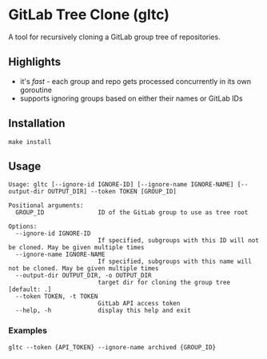 # GitLab Tree Clone (gltc)
A tool for recursively cloning a GitLab group tree of repositories.

## Highlights
- it's *fast* - each group and repo gets processed concurrently in its own goroutine
- supports ignoring groups based on either their names or GitLab IDs

## Installation
`make install`

## Usage
```
Usage: gltc [--ignore-id IGNORE-ID] [--ignore-name IGNORE-NAME] [--output-dir OUTPUT_DIR] --token TOKEN [GROUP_ID]

Positional arguments:
  GROUP_ID               ID of the GitLab group to use as tree root

Options:
  --ignore-id IGNORE-ID
                         If specified, subgroups with this ID will not be cloned. May be given multiple times
  --ignore-name IGNORE-NAME
                         If specified, subgroups with this name will not be cloned. May be given multiple times
  --output-dir OUTPUT_DIR, -o OUTPUT_DIR
                         target dir for cloning the group tree [default: .]
  --token TOKEN, -t TOKEN
                         GitLab API access token
  --help, -h             display this help and exit
```

### Examples
`gltc --token {API_TOKEN} --ignore-name archived {GROUP_ID}`